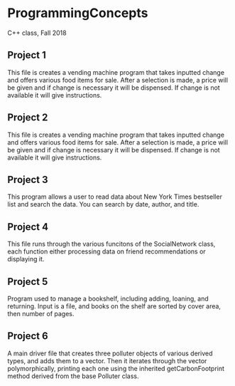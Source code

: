 # ProgrammingConcepts

C++ class, Fall 2018

## Project 1
This file is creates a vending machine program that takes inputted change and offers various food items for sale. After a selection is made, a price will be given and if change is necessary it will be dispensed. If change is not available it will give instructions.

## Project 2
This file is creates a vending machine program that takes inputted change and offers various food items for sale. After a selection is made, a price will be given and if change is necessary it will be dispensed. If change is not available it will give instructions.

## Project 3
This program allows a user to read data about New York Times bestseller list and search the data. You can search by date, author, and title.

## Project 4
This file runs through the various funcitons of the SocialNetwork class, each function either processing data on friend recommendations or displaying it.

## Project 5
Program used to manage a bookshelf, including adding, loaning, and returning. Input is a file, and books on the shelf are sorted by cover area, then number of pages.

## Project 6
A main driver file that creates three polluter objects of various derived types, and adds them to a vector. Then it iterates through the vector polymorphically, printing each one using the inherited getCarbonFootprint method derived from the base Polluter class.
